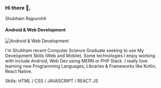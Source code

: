 ### Hi there 👋, 
Shubham Rajpurohit
#### Android & Web Development
![Android & Web Development](https://img.freepik.com/free-vector/web-development-programmer-engineering-coding-website-augmented-reality-interface-screens-developer-project-engineer-programming-software-application-design-cartoon-illustration_107791-3863.jpg?size=626&ext=jpg&ga=GA1.2.1576168418.1604039234)

I'm Shubham recent Computer Science Graduate seeking to use My Development Skills (Web and Mobile).
Some technologies I enjoy working with include Android, Web Dev using MERN or PHP Stack. 
I really love learning new Programming Languages, Libraries & Frameworks like Kotlin, React Native.

Skills: HTML / CSS / JAVASCRIPT / REACT JS

